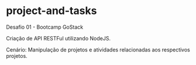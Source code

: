 # project-and-tasks
Desafio 01 - Bootcamp GoStack 

Criação de API RESTFul utilizando NodeJS.

Cenário: Manipulação de projetos e atividades relacionadas aos respectivos projetos.
